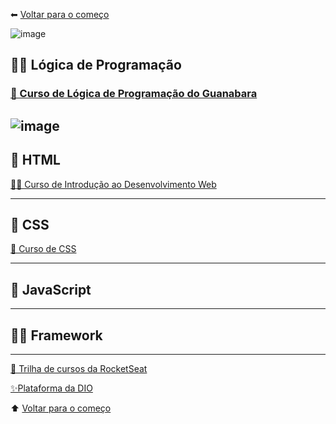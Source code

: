 ⬅ [Voltar para o começo](../README.md)

![image](https://user-images.githubusercontent.com/94902491/143682822-53f02873-d650-42bf-bafa-018eaa362294.png)

## 👶🏽 Lógica de Programação

### [👾 Curso de Lógica de Programação do Guanabara](https://youtube.com/playlist?list=PLHz_AreHm4dmSj0MHol_aoNYCSGFqvfXV)
![image](https://user-images.githubusercontent.com/94902491/144049816-eaaf1d49-3ca0-4f53-a708-ac721c32a83b.png)
---
## 📕 HTML

[👨‍💻 Curso de Introdução ao Desenvolvimento Web](https://youtube.com/playlist?list=PLHz_AreHm4dkZ9-atkcmcBaMZdmLHft8n)

---
## 🎨 CSS
[🎇 Curso de CSS](https://www.youtube.com/watch?v=r11FflkQqJs)

---
## 🧠 JavaScript
---

## 👨‍💻 Framework
---

[🚀 Trilha de cursos da RocketSeat](https://app.rocketseat.com.br/discover/trails) 

[✨Plataforma da DIO](https://web.dio.me/home)

⬆ [Voltar para o começo]()
